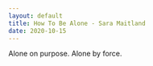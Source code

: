 ```yaml
---
layout: default
title: How To Be Alone - Sara Maitland
date: 2020-10-15
---
```


Alone on purpose. Alone by force. 
